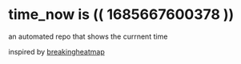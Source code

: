 # time_now is (( 1685667600378 ))

an automated repo that shows the currnent time

inspired by [breakingheatmap](https://github.com/breakingheatmap/breakingheatmap)